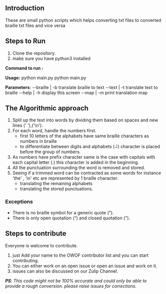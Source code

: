 ## Introduction

These are small python scripts which helps converting txt files to converted braille txt files and vice versa

## Steps to Run

1. Clone the repository. 
2. make sure you have python3 installed

**Command to run :**

**Usage:**
python main.py **<parameter>**
python main.py **<file name> <parameter>**

**Parameters**:
--braille | -b translate braille to text
--text | -t translate text to braille
--help | -h display this screen
--map | -m print translation map

## The Algorithmic approach

1. Split up the text into words by dividing them based on spaces and new lines (' '),('\n').
2. For each word, handle the numbers first.
    - first 10 letters of the alphabets have same braille characters as numbers in braille
    - to differentiate between digits and alphabets (⠼) character is placed before the group of numbers.
3. As numbers have prefix character same is the case with capitals with each capital letter (.) this character is added in the beginning.
4. All the punctuation surrounding the word is removed and stored. 
5. Seeing if a trimmed word can be contracted as some words for instance 'the' , 'in' etc are represented by 1 braille character.
    - translating the remaining alphabets
    - translating the stored punctuations.

### Exceptions

- There is no braille symbol for a generic quote (").
- There is only open quotation (“) and closed quotation (”).

## Steps to contribute

Everyone is welcome to contribute. 

1. just Add your name to the OWOF contributor list and you can start contributing. 
2. You can either work on an open issue or open an issue and work on it. 
3. issues can also be discussed on our Zulip Channel.

***PS**: This code might not be 100% accurate and could only be able to provide a rough conversion. please raise issues for corrections.*
